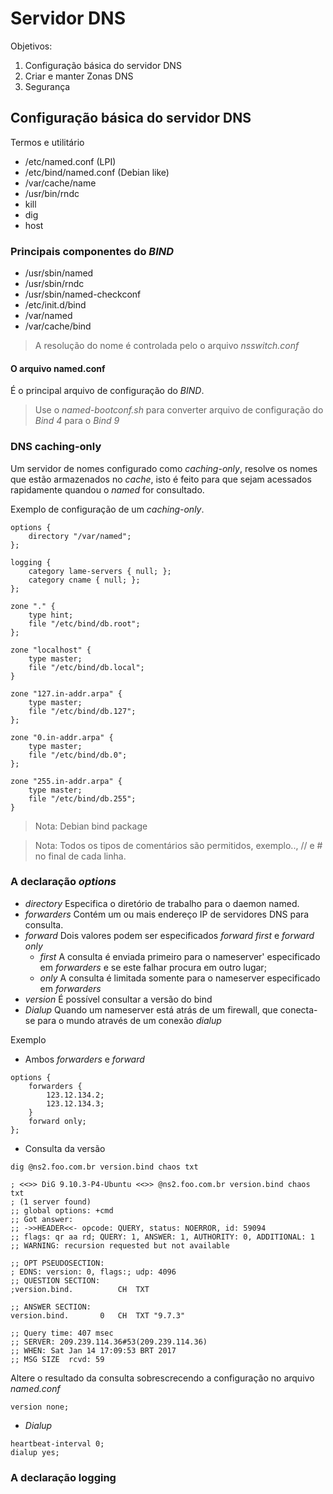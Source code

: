 # Servidor DNS

Objetivos:

1. Configuração básica do servidor DNS
2. Criar e manter Zonas DNS
3. Segurança

## Configuração básica do servidor DNS

Termos e utilitário

+ /etc/named.conf  (LPI)
+ /etc/bind/named.conf (Debian like)
+ /var/cache/name
+ /usr/bin/rndc
+ kill
+ dig
+ host

### Principais componentes do *_BIND_*

+ /usr/sbin/named
+ /usr/sbin/rndc
+ /usr/sbin/named-checkconf
+ /etc/init.d/bind
+ /var/named
+ /var/cache/bind

> A resolução do nome é controlada pelo o arquivo _nsswitch.conf_

#### O arquivo named.conf

É o principal arquivo de configuração do _BIND_.

> Use o *_named-bootconf.sh_* para converter arquivo de configuração do _Bind 4_ para o _Bind 9_

### DNS caching-only

Um servidor de nomes configurado como _caching-only_, resolve os nomes que estão armazenados no _cache_, isto é feito para que sejam acessados rapidamente quandou o _named_ for consultado.

Exemplo de configuração de um *_caching-only_*.

```text
options {
    directory "/var/named";
};

logging {
    category lame-servers { null; };
    category cname { null; };
};

zone "." {
    type hint;
    file "/etc/bind/db.root";
};

zone "localhost" {
    type master;
    file "/etc/bind/db.local";
}

zone "127.in-addr.arpa" {
    type master;
    file "/etc/bind/db.127";
};

zone "0.in-addr.arpa" {
    type master;
    file "/etc/bind/db.0";
};

zone "255.in-addr.arpa" {
    type master;
    file "/etc/bind/db.255";
}
```

> Nota: Debian bind package

> Nota: Todos os tipos de comentários são permitidos, exemplo.., // e # no final de cada linha.

### A declaração *_options_*

+ *_directory_*  Especifica o diretório de trabalho para o daemon named.
+ *_forwarders_* Contém um ou mais endereço IP de servidores DNS para consulta.
+ *_forward_* Dois valores podem ser especificados _forward first_ e _forward only_
    + _first_ A consulta é enviada primeiro para o nameserver' especificado em *forwarders* e se este falhar procura em outro lugar;
    + _only_ A consulta é limitada somente para o nameserver especificado em *forwarders*
+ *_version_* É possível consultar a versão do bind
+ *_Dialup_* Quando um nameserver está atrás de um firewall, que conecta-se para o mundo através de um conexão _dialup_

Exemplo

+ Ambos *_forwarders_* e *_forward_*

```text
options {
    forwarders {
        123.12.134.2;
        123.12.134.3;
    }
    forward only;
};
```

+ Consulta da versão

```text
dig @ns2.foo.com.br version.bind chaos txt

; <<>> DiG 9.10.3-P4-Ubuntu <<>> @ns2.foo.com.br version.bind chaos txt
; (1 server found)
;; global options: +cmd
;; Got answer:
;; ->>HEADER<<- opcode: QUERY, status: NOERROR, id: 59094
;; flags: qr aa rd; QUERY: 1, ANSWER: 1, AUTHORITY: 0, ADDITIONAL: 1
;; WARNING: recursion requested but not available

;; OPT PSEUDOSECTION:
; EDNS: version: 0, flags:; udp: 4096
;; QUESTION SECTION:
;version.bind.			CH	TXT

;; ANSWER SECTION:
version.bind.		0	CH	TXT	"9.7.3"

;; Query time: 407 msec
;; SERVER: 209.239.114.36#53(209.239.114.36)
;; WHEN: Sat Jan 14 17:09:53 BRT 2017
;; MSG SIZE  rcvd: 59
```

Altere o resultado da consulta sobrescrecendo a configuração no arquivo *_named.conf_*

```text
version none;
```

+ *_Dialup_*

```text
heartbeat-interval 0;
dialup yes;
```

### A declaração logging

